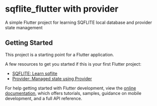 # sqflite_flutter with provider

A simple Flutter project for learning SQFLITE local database and provider state management 

## Getting Started

This project is a starting point for a Flutter application.

A few resources to get you started if this is your first Flutter project:

- [SQFLITE: Learn sqflite ]([https://docs.flutter.dev/get-started/codelab](https://docs.flutter.dev/cookbook/persistence/sqlite))
- [Provider: Managed state using Provider]([https://docs.flutter.dev/cookbook](https://docs.flutter.dev/data-and-backend/state-mgmt/simple))

For help getting started with Flutter development, view the
[online documentation](https://docs.flutter.dev/), which offers tutorials,
samples, guidance on mobile development, and a full API reference.

